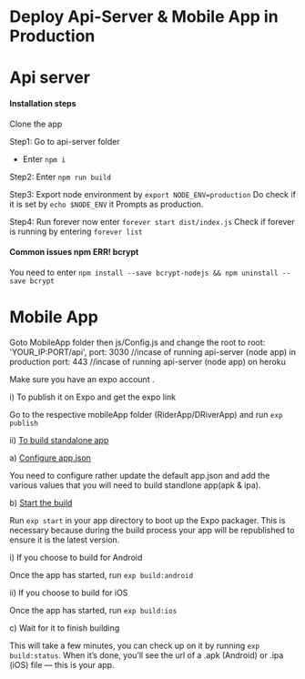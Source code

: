# Deploy Api-Server & Mobile App in Production


# Api server

#### Installation steps
Clone the app 

Step1: Go to api-server folder     
* Enter ``` npm i ```

Step2:  Enter ```npm run build```

Step3:  Export node environment by ```export NODE_ENV=production``` Do check if it is set by ```echo $NODE_ENV``` it Prompts as production.

Step4: Run forever now enter ```forever start dist/index.js``` Check if forever is running by entering ```forever list```

#### Common issues npm ERR! bcrypt

You need to enter ```npm install --save bcrypt-nodejs && npm uninstall --save bcrypt```


# Mobile App

Goto  MobileApp folder then js/Config.js and change the root to 
 root: 'YOUR_IP:PORT/api',
 port: 3030 //incase of running api-server (node app) in production
 port: 443 //incase of running api-server (node app) on heroku
 
 Make sure you have an expo account .
 

  i) To publish it on Expo and get the expo link 
  
  Go to the respective mobileApp folder (RiderApp/DRiverApp) and
  run  ```exp publish```

  ii) [To build standalone app ](https://docs.expo.io/versions/v16.0.0/guides/building-standalone-apps.html#content)


  a) [Configure app.json](https://docs.expo.io/versions/v16.0.0/guides/building-standalone-apps.html#2-configure-expjson)

  You need to configure rather update the default app.json and add the various values that you will need to build standlone app(apk & ipa).

  b) [Start the build](https://docs.expo.io/versions/v16.0.0/guides/building-standalone-apps.html#3-start-the-build)

 Run ```exp start``` in your app directory to boot up the Expo packager. This is necessary because during the build process your app will be republished to ensure it is the latest version.

 i) If you choose to build for Android

 Once the app has started, run ```exp build:android```

 ii) If you choose to build for iOS

 Once the app has started, run ```exp build:ios```

 c) Wait for it to finish building

  This will take a few minutes, you can check up on it by running ```exp build:status```. When it’s done, you’ll see the url of a .apk (Android) or .ipa (iOS) file — this is your app.




